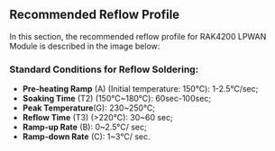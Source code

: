 ## Recommended Reflow Profile

In this section, the recommended reflow profile for RAK4200 LPWAN Module is described in the image below:


<rk-img
  src="/assets/images/datasheet/rak4200/recommended-reflow-profile.jpg"
  width="75%"
  figure-number="9"
  caption="Recommended Reflow Profile"
/>

### Standard Conditions for Reflow Soldering:

* **Pre-heating Ramp** (A) (Initial temperature: 150℃): 1-2.5℃/sec;
* **Soaking Time** (T2) (150℃~180℃): 60sec-100sec;
* **Peak Temperature**(G): 230~250℃;
* **Reflow Time** (T3) (>220℃): 30~60 sec;
* **Ramp-up Rate** (B): 0~2.5℃/ sec;
* **Ramp-down Rate** (C): 1~3℃/ sec.